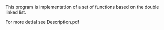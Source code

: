 This program is implementation of a set of functions based on the double linked list.

For more detial see Description.pdf
